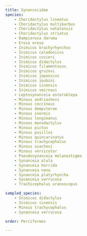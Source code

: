 ```yaml
---
title: Synanceiidae
species:
    - Choridactylus lineatus
    - Choridactylus multibarbus
    - Choridactylus natalensis
    - Choridactylus striatus
    - Dampierosa daruma
    - Erosa erosa
    - Inimicus brachyrhynchus
    - Inimicus caledonicus
    - Inimicus cuvieri
    - Inimicus didactylus
    - Inimicus filamentosus
    - Inimicus gruzovi
    - Inimicus japonicus
    - Inimicus joubini
    - Inimicus sinensis
    - Inimicus smirnovi
    - Leptosynanceia asteroblepa
    - Minous andriashevi
    - Minous coccineus
    - Minous dempsterae
    - Minous inermis
    - Minous longimanus
    - Minous monodactylus
    - Minous pictus
    - Minous pusillus
    - Minous quincarinatus
    - Minous trachycephalus
    - Minous usachevi
    - Minous versicolor
    - Pseudosynanceia melanostigma
    - Synanceia alula
    - Synanceia horrida
    - Synanceia nana
    - Synanceia platyrhyncha
    - Synanceia verrucosa
    - Trachicephalus uranoscopus

sampled_species:
    - Inimicus didactylus
    - Inimicus sinensis
    - Minous trachycephalus
    - Synanceia verrucosa

order: Perciformes

---
```


